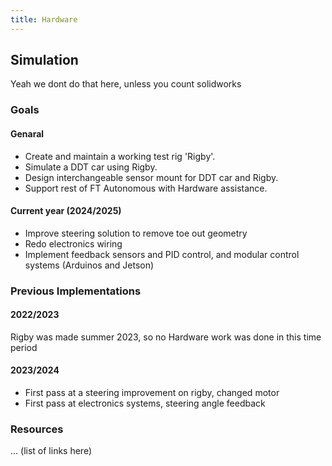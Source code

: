 ```yaml
---
title: Hardware
---
```


## Simulation

Yeah we dont do that here, unless you count solidworks

### Goals
#### Genaral
- Create and maintain a working test rig 'Rigby'.
- Simulate a DDT car using Rigby.
- Design interchangeable sensor mount for DDT car and Rigby.
- Support rest of FT Autonomous with Hardware assistance.
#### Current year (2024/2025)
- Improve steering solution to remove toe out geometry
- Redo electronics wiring
- Implement feedback sensors and PID control, and modular control systems (Arduinos and Jetson)

### Previous Implementations

#### 2022/2023

Rigby was made summer 2023, so no Hardware work was done in this time period

#### 2023/2024

- First pass at a steering improvement on rigby, changed motor
- First pass at electronics systems, steering angle feedback

### Resources

… (list of links here)
